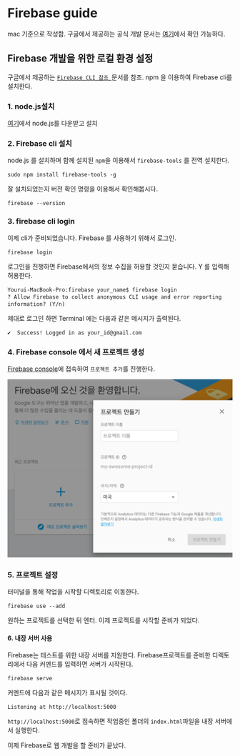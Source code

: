 # Firebase guide

mac 기준으로 작성함.
구글에서 제공하는 공식 개발 문서는 [여기](https://firebase.google.com/docs/?hl=ko)에서 확인 가능하다.

## Firebase 개발을 위한 로컬 환경 설정

구글에서 제공하는 [ `Firebase CLI 참조 `](https://firebase.google.com/docs/cli/?hl=ko)문서를 참조.
npm 을 이용하여 Firebase cli를 설치한다.

### 1. node.js설치
[여기](https://nodejs.org/en/download/)에서 node.js를 다운받고 설치

### 2. Firebase cli 설치
node.js 를 설치하며 함께 설치된 `npm`을 이용해서 `firebase-tools` 를 전역 설치한다.

```shell
sudo npm install firebase-tools -g
```

잘 설치되었는지 버전 확인 명령을 이용해서 확인해봅시다.
```shell
firebase --version
```

### 3. firebase cli login
이제 cli가 준비되었습니다. Firebase 를 사용하기 위해서 로그인.

```shell
firebase login
```

로그인을 진행하면 Firebase에서의 정보 수집을 허용할 것인지 묻습니다. Y 를 입력해 허용한다.
```shell
Yourui-MacBook-Pro:firebase your_name$ firebase login
? Allow Firebase to collect anonymous CLI usage and error reporting information? (Y/n)
```

제대로 로그인 하면 Terminal 에는 다음과 같은 메시지가 출력된다.
```shell
✔  Success! Logged in as your_id@gmail.com
```

### 4. Firebase console 에서 새 프로젝트 생성
[Firebase console](https://console.firebase.google.com/)에 접속하여 `프로젝트 추가`를 진행한다.

![console](./img/console01.png)

### 5. 프로젝트 설정
터미널을 통해 작업을 시작할 디렉토리로 이동한다.

```
firebase use --add
```

원하는 프로젝트를 선택한 뒤 엔터.
이제 프로젝트를 시작할 준비가 되었다.

#### 6. 내장 서버 사용
Firebase는 테스트를 위한 내장 서버를 지원한다. Firebase프로젝트를 준비한 디렉토리에서 다음 커멘드를 입력하면 서버가 시작된다.
```
firebase serve
```
커멘드에 다음과 같은 메시지가 표시될 것이다.

```shell
Listening at http://localhost:5000
```

`http://localhost:5000`로 접속하면 작업중인 폴더의 `index.html`파일을 내장 서버에서 실행한다.

이제 Firebase로 웹 개발을 할 준비가 끝났다.
